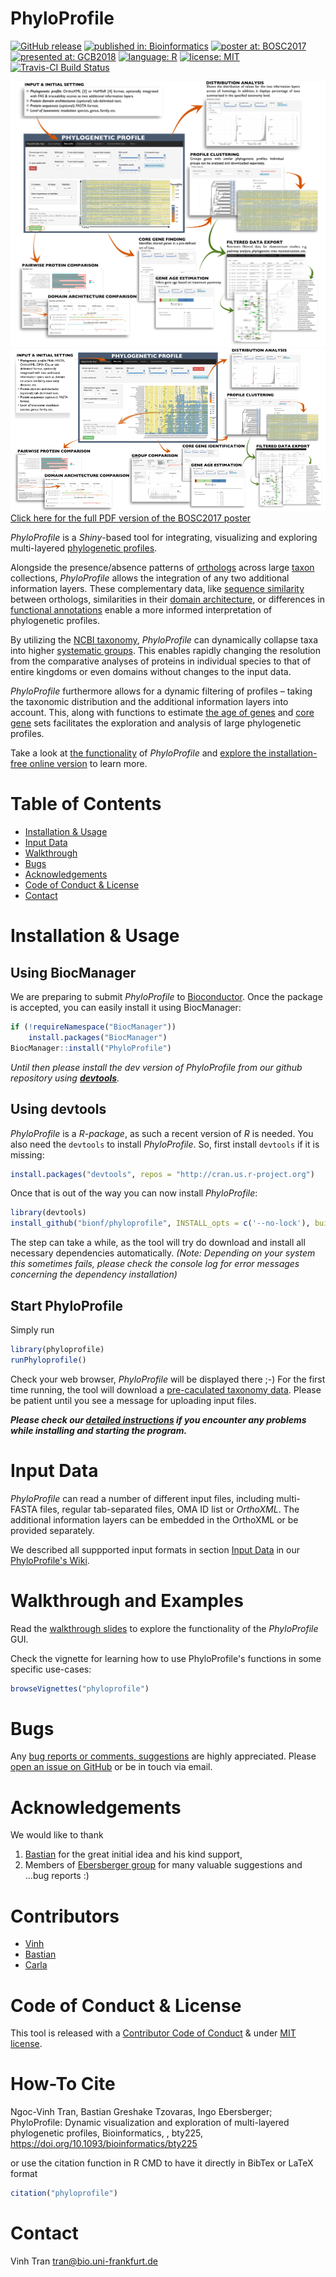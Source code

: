# PhyloProfile
[![GitHub release](https://img.shields.io/badge/latest%20release-v1.0.0-orange.svg)](https://github.com/BIONF/PhyloProfile/releases/tag/v1.0.0)
[![published in: Bioinformatics](https://img.shields.io/badge/published%20in-Bioinformatics-ff69b4.svg?style=flat)](https://doi.org/10.1093/bioinformatics/bty225)
[![poster at: BOSC2017](https://img.shields.io/badge/poster%20at-BOSC2017-green.svg?style=flat)](https://f1000research.com/posters/6-1782)
[![presented at: GCB2018](https://img.shields.io/badge/presented%20at-GCB2018-green.svg?style=flat)](http://gcb2018.de)
[![language: R](https://img.shields.io/badge/language-R-blue.svg?style=flat)](https://www.r-project.org/)
[![license: MIT](https://img.shields.io/badge/license-MIT-lightgrey.svg)](https://opensource.org/licenses/MIT)
[![Travis-CI Build Status](https://travis-ci.org/BIONF/PhyloProfile.svg?branch=master)](https://travis-ci.org/BIONF/PhyloProfile)

![](https://github.com/BIONF/phyloprofile-data/blob/gh-pages/www/posterSub.png)
[![](www/posterSub.png)](https://f1000research.com/posters/6-1782)
[Click here for the full PDF version of the BOSC2017 poster](https://f1000research.com/posters/6-1782)

*PhyloProfile* is a *Shiny*-based tool for integrating, visualizing and exploring multi-layered [phylogenetic profiles](https://en.wikipedia.org/wiki/Phylogenetic_profiling).

Alongside the presence/absence patterns of [orthologs](https://en.wikipedia.org/wiki/Homology_(biology)) across large [taxon](https://en.wikipedia.org/wiki/Taxon) collections, *PhyloProfile* allows the integration of any two additional information layers. These complementary data, like [sequence similarity](https://en.wikipedia.org/wiki/Sequence_alignment) between orthologs, similarities in their [domain architecture](https://www.ncbi.nlm.nih.gov/pubmed/20221914), or differences in [functional annotations](https://en.wikipedia.org/wiki/Protein_function_prediction) enable a more informed interpretation of phylogenetic profiles.

By utilizing the [NCBI taxonomy](https://www.ncbi.nlm.nih.gov/taxonomy), *PhyloProfile* can dynamically collapse taxa into higher [systematic groups](https://en.wikipedia.org/wiki/Taxonomy_(biology)). This enables rapidly changing the resolution from the comparative analyses of proteins in individual species to that of entire kingdoms or even domains without changes to the input data.

*PhyloProfile* furthermore allows for a dynamic filtering of profiles – taking the taxonomic distribution and the additional information layers into account. This, along with functions to estimate [the age of genes](http://www.cell.com/trends/genetics/fulltext/S0168-9525(13)00111-X) and [core gene](https://en.wikipedia.org/wiki/Pan-genome) sets facilitates the exploration and analysis of large phylogenetic profiles.

Take a look at [the functionality](https://github.com/BIONF/PhyloProfile/wiki/Functionality) of *PhyloProfile* and [explore the installation-free online version](http://applbio.biologie.uni-frankfurt.de/phyloprofile/) to learn more.

# Table of Contents
* [Installation &amp; Usage](#installation--usage)
* [Input Data](#input-data)
* [Walkthrough](#walkthrough)
* [Bugs](#bugs)
* [Acknowledgements](#acknowledgements)
* [Code of Conduct &amp; License](#code-of-conduct--license)
* [Contact](#contact)

# Installation & Usage
## Using BiocManager
We are preparing to submit *PhyloProfile* to [Bioconductor](https://www.bioconductor.org/). Once the package is accepted, you can easily install it using BiocManager:

```r
if (!requireNamespace("BiocManager"))
    install.packages("BiocManager")
BiocManager::install("PhyloProfile")
```

*Until then please install the dev version of *PhyloProfile* from our github repository using __[devtools](https://cran.r-project.org/web/packages/devtools/index.html)__.*
## Using devtools
*PhyloProfile* is a *R-package*, as such a recent version of *R* is needed. You also need the `devtools` to install *PhyloProfile*. So, first  install `devtools` if it is missing:
```r
install.packages("devtools", repos = "http://cran.us.r-project.org")
```
Once that is out of the way you can now install *PhyloProfile*:

```r
library(devtools)
install_github("bionf/phyloprofile", INSTALL_opts = c('--no-lock'), build_opts = c('--no-resave-data'))
```
The step can take a while, as the tool will try do download and install all necessary dependencies automatically. *(Note: Depending on your system this sometimes fails, please check the console log for error messages concerning the dependency installation)*

## Start PhyloProfile
Simply run
```r
library(phyloprofile)
runPhyloprofile()
```
Check your web browser, *PhyloProfile* will be displayed there ;-) For the first time running, the tool will download a [pre-caculated taxonomy data](https://github.com/BIONF/phyloprofile-data). Please be patient until you see a message for uploading input files.

_**Please check our [detailed instructions](https://github.com/BIONF/PhyloProfile/wiki/Installation) if you encounter any problems while installing and starting the program.**_

# Input Data
*PhyloProfile* can read a number of different input files, including multi-FASTA files, regular tab-separated files, OMA ID list or *OrthoXML*. The additional information layers can be embedded in the OrthoXML or be provided separately.

We described all suppported input formats in section [Input Data](https://github.com/BIONF/PhyloProfile/wiki/Input-Data) in our [PhyloProfile's Wiki](https://github.com/BIONF/PhyloProfile/wiki).

# Walkthrough and Examples
Read the [walkthrough slides](https://github.com/BIONF/PhyloProfile/wiki/Walkthrough) to explore the functionality of the *PhyloProfile* GUI.

Check the vignette for learning how to use PhyloProfile's functions in some specific use-cases:
```r
browseVignettes("phyloprofile")
```

# Bugs
Any [bug reports or comments, suggestions](https://github.com/BIONF/PhyloProfile/blob/master/CONTRIBUTING.md) are highly appreciated. Please [open an issue on GitHub](https://github.com/BIONF/PhyloProfile/issues/new) or be in touch via email.

# Acknowledgements
We would like to thank
1) [Bastian](https://github.com/gedankenstuecke) for the great initial idea and his kind support,
2) Members of [Ebersberger group](http://www.bio.uni-frankfurt.de/43045195/ak-ebersberger) for many valuable suggestions and ...bug reports :)

# Contributors
* [Vinh](https://github.com/trvinh)
* [Bastian](https://github.com/gedankenstuecke)
* [Carla](https://github.com/CarlaMoelbert)

# Code of Conduct & License
This tool is released with a [Contributor Code of Conduct](https://github.com/BIONF/PhyloProfile/blob/master/CODE_OF_CONDUCT.md) & under [MIT license](https://github.com/BIONF/PhyloProfile/blob/master/LICENSE).

# How-To Cite
Ngoc-Vinh Tran, Bastian Greshake Tzovaras, Ingo Ebersberger; PhyloProfile: Dynamic visualization and exploration of multi-layered phylogenetic profiles, Bioinformatics, , bty225, https://doi.org/10.1093/bioinformatics/bty225

or use the citation function in R CMD to have it directly in BibTex or LaTeX format
```r
citation("phyloprofile")
```
# Contact
Vinh Tran
tran@bio.uni-frankfurt.de
